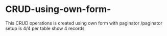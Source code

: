 # CRUD-using-own-form-
This CRUD operations is created using own form with paginator /paginator setup is 4/4 per table show 4 records
  
